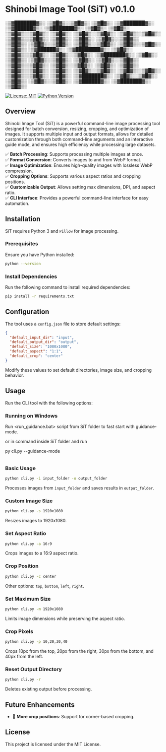 # Shinobi Image Tool (SiT) v0.1.0

 ░▒▓███████▓▒░ ░▒▓█▓▒░░▒▓█▓▒░ ░▒▓█▓▒░ ░▒▓███████▓▒░   ░▒▓██████▓▒░  ░▒▓███████▓▒░  ░▒▓█▓▒░
░▒▓█▓▒░        ░▒▓█▓▒░░▒▓█▓▒░ ░▒▓█▓▒░ ░▒▓█▓▒░░▒▓█▓▒░ ░▒▓█▓▒░░▒▓█▓▒░ ░▒▓█▓▒░░▒▓█▓▒░ ░▒▓█▓▒░
░▒▓█▓▒░        ░▒▓█▓▒░░▒▓█▓▒░ ░▒▓█▓▒░ ░▒▓█▓▒░░▒▓█▓▒░ ░▒▓█▓▒░░▒▓█▓▒░ ░▒▓█▓▒░░▒▓█▓▒░ ░▒▓█▓▒░
 ░▒▓██████▓▒░  ░▒▓████████▓▒░ ░▒▓█▓▒░ ░▒▓█▓▒░░▒▓█▓▒░ ░▒▓█▓▒░░▒▓█▓▒░ ░▒▓███████▓▒░  ░▒▓█▓▒░
       ░▒▓█▓▒░ ░▒▓█▓▒░░▒▓█▓▒░ ░▒▓█▓▒░ ░▒▓█▓▒░░▒▓█▓▒░ ░▒▓█▓▒░░▒▓█▓▒░ ░▒▓█▓▒░░▒▓█▓▒░ ░▒▓█▓▒░
       ░▒▓█▓▒░ ░▒▓█▓▒░░▒▓█▓▒░ ░▒▓█▓▒░ ░▒▓█▓▒░░▒▓█▓▒░ ░▒▓█▓▒░░▒▓█▓▒░ ░▒▓█▓▒░░▒▓█▓▒░ ░▒▓█▓▒░
░▒▓███████▓▒░  ░▒▓█▓▒░░▒▓█▓▒░ ░▒▓█▓▒░ ░▒▓█▓▒░░▒▓█▓▒░  ░▒▓██████▓▒░  ░▒▓███████▓▒░  ░▒▓█▓▒░

[![License: MIT](https://img.shields.io/badge/License-MIT-blue.svg)](https://opensource.org/licenses/MIT)
[![Python Version](https://img.shields.io/badge/python-3.x-blue.svg)](https://www.python.org/)


## Overview

Shinobi Image Tool (SiT) is a powerful command-line image processing tool designed for batch conversion, resizing, cropping, and optimization of images. It supports multiple input and output formats, allows for detailed customization through both command-line arguments and an interactive guide mode, and ensures high efficiency while processing large datasets.

✅ **Batch Processing**: Supports processing multiple images at once.  
✅ **Format Conversion**: Converts images to and from WebP format.  
✅ **Image Optimization**: Ensures high-quality images with lossless WebP compression.  
✅ **Cropping Options**: Supports various aspect ratios and cropping positions.  
✅ **Customizable Output**: Allows setting max dimensions, DPI, and aspect ratio.  
✅ **CLI Interface**: Provides a powerful command-line interface for easy automation.  

## Installation

SiT requires Python 3 and `Pillow` for image processing.

### Prerequisites

Ensure you have Python installed:

```sh
python --version
```

### Install Dependencies

Run the following command to install required dependencies:

```sh
pip install -r requirements.txt
```

## Configuration

The tool uses a `config.json` file to store default settings:

```json
{
  "default_input_dir": "input",
  "default_output_dir": "output",
  "default_size": "1080x1080",
  "default_aspect": "1:1",
  "default_crop": "center"
}
```

Modify these values to set default directories, image size, and cropping behavior.

## Usage

Run the CLI tool with the following options:

### Running on Windows

Run <run_guidance.bat> script from SiT folder 
to fast start with guidance-mode. 

or in command inside SiT folder and run

py cli.py --guidance-mode

```sh

```

### Basic Usage


```sh
python cli.py -i input_folder -o output_folder
```

Processes images from `input_folder` and saves results in `output_folder`.

### Custom Image Size

```sh
python cli.py -s 1920x1080
```

Resizes images to 1920x1080.

### Set Aspect Ratio

```sh
python cli.py -a 16:9
```

Crops images to a 16:9 aspect ratio.

### Crop Position

```sh
python cli.py -c center
```

Other options: `top`, `bottom`, `left`, `right`.

### Set Maximum Size

```sh
python cli.py -m 1920x1080
```

Limits image dimensions while preserving the aspect ratio.

### Crop Pixels

```sh
python cli.py -p 10,20,30,40
```

Crops 10px from the top, 20px from the right, 30px from the bottom, and 40px from the left.

### Reset Output Directory

```sh
python cli.py -r
```

Deletes existing output before processing.

## Future Enhancements

- 🔹 **More crop positions**: Support for corner-based cropping.

## License

This project is licensed under the MIT License.
